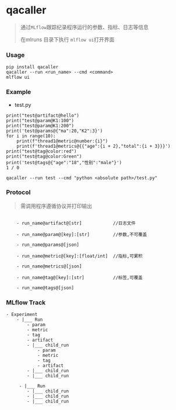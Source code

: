 # qacaller

> 通过```MLflow```跟踪纪录程序运行的参数、指标、日志等信息
>
>在mlruns 目录下执行 ```mlflow ui```打开界面

### Usage
```
pip install qacaller
qacaller --run <run_name> --cmd <command>
mlflow ui
```


### Example
- test.py
```
print("test@artifact@hello")
print("test@param@K1:100")
print("test@param@K1:200")
print('test@params@{"ma":20,"K2":3}')
for i in range(10):
    print(f"thread1@metric@number:{i}")
    print(f'thread1@metrics@{{"age":{i + 2},"total":{i + 3}}}')
print("test@tag@color:red")
print("test@tag@color:Green")
print('test@tags@{"age":"18","性别":"male"}')
1 / 0
```
```
qacaller --run test --cmd "python <absolute path>/test.py"
```


### Protocol
> 需调用程序遵循协议并打印输出
```
    
    - run_name@artifact@[str]            //日志文件
   
    - run_name@param@[key]:[str]         //参数,不可覆盖      
    
    - run_name@params@[json]
    
    - run_name@metric@[key]:[float/int]  //指标,可累积
    
    - run_name@metrics@[json]
    
    - run_name@tag@[key]:[str]           //标签,可覆盖

    - run_name@tags@[json]
```




### MLflow Track
```
- Experiment
    - |___ Run
        - param
        - metric
        - tag
        - artifact
        - |___ child_run
            - param
            - metric
            - tag
            - artifact
        - |___ child_run
        - |___ child_run

     - |___ Run
        - |___ child_run
        - |___ child_run
        - |___ child_run
```
